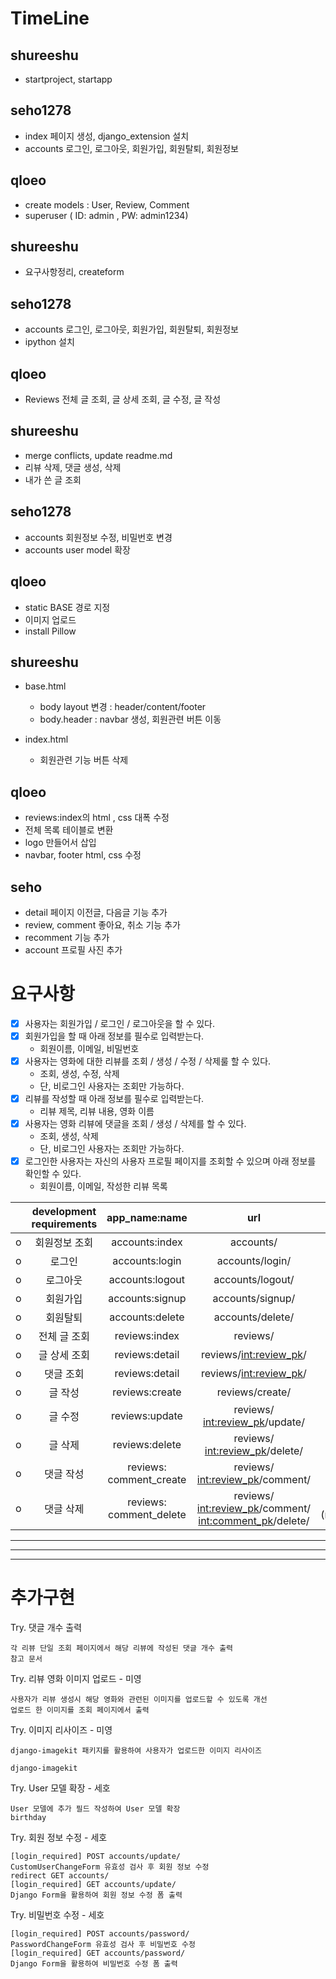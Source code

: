 # TimeLine

## shureeshu
- startproject, startapp

## seho1278
- index 페이지 생성, django_extension 설치
- accounts 로그인, 로그아웃, 회원가입, 회원탈퇴, 회원정보

## qloeo
- create models : User, Review, Comment
- superuser ( ID: admin , PW: admin1234)

## shureeshu
- 요구사항정리, createform

## seho1278
- accounts 로그인, 로그아웃, 회원가입, 회원탈퇴, 회원정보
- ipython 설치

## qloeo
- Reviews 전체 글 조회, 글 상세 조회, 글 수정, 글 작성

## shureeshu
- merge conflicts, update readme.md
- 리뷰 삭제, 댓글 생성, 삭제
- 내가 쓴 글 조회

## seho1278
- accounts 회원정보 수정, 비밀번호 변경
- accounts user model 확장

## qloeo
- static BASE 경로 지정
- 이미지 업로드
- install Pillow 

## shureeshu
- base.html
    - body layout 변경 : header/content/footer
    - body.header : navbar 생성, 회원관련 버튼 이동
    
- index.html
    - 회원관련 기능 버튼 삭제

## qloeo
- reviews:index의 html , css 대폭 수정
- 전체 목록 테이블로 변환
- logo 만들어서 삽입
- navbar, footer html, css 수정 

## seho
- detail 페이지 이전글, 다음글 기능 추가
- review, comment 좋아요, 취소 기능 추가
- recomment 기능 추가
- account 프로필 사진 추가

# 요구사항

- [x] 사용자는 회원가입 / 로그인 / 로그아웃을 할 수 있다.
- [x] 회원가입을 할 때 아래 정보를 필수로 입력받는다.
    -  회원이름, 이메일, 비밀번호
- [x] 사용자는 영화에 대한 리뷰를 조회 / 생성 / 수정 / 삭제룰 할 수 있다.
    - 조회, 생성, 수정, 삭제
    - 단, 비로그인 사용자는 조회만 가능하다.
- [x] 리뷰를 작성할 때 아래 정보를 필수로 입력받는다.
    -  리뷰 제목, 리뷰 내용, 영화 이름
- [x] 사용자는 영화 리뷰에 댓글을 조회 / 생성 / 삭제를 할 수 있다.
    - 조회, 생성, 삭제
    - 단, 비로그인 사용자는 조회만 가능하다.
- [x] 로그인한 사용자는 자신의 사용자 프로필 페이지를 조회할 수 있으며 아래 정보를 확인할 수 있다.
    -  회원이름, 이메일, 작성한 리뷰 목록

|   | development requirements | app_name:name | url | view | *** |
|:---:|:---:|:---:|:---:|:---:|:---:|
| o | 회원정보 조회 | accounts:index |        accounts/ | index() | |
| o | 로그인 | accounts:login |        accounts/login/ | login() | |
| o | 로그아웃 | accounts:logout | accounts/logout/ | logout() | |
| o | 회원가입 | accounts:signup | accounts/signup/ | signup() | |
| o | 회원탈퇴 | accounts:delete | accounts/delete/ | delete() | |
| o | 전체 글 조회 | reviews:index | reviews/ | index() | |
| o | 글 상세 조회 | reviews:detail | reviews/<int:review_pk>/ | detail(review_pk) | |
| o | 댓글 조회 | reviews:detail | reviews/<int:review_pk>/ | detail(review_pk) | |
| o | 글 작성 | reviews:create | reviews/create/ | create() | |
| o | 글 수정 | reviews:update | reviews/ <int:review_pk>/update/ | update(review_pk) | |
| o | 글 삭제 | reviews:delete | reviews/ <int:review_pk>/delete/ | delete(review_pk) | |
| o | 댓글 작성 | reviews: comment_create | reviews/ <int:review_pk>/comment/ | create_comment (review_pk) | |
| o | 댓글 삭제 | reviews: comment_delete | reviews/ <int:review_pk>/comment/ <int:comment_pk>/delete/ | delete_comment (review_pk,comment_pk) | |

---
---
---


# 추가구현

Try. 댓글 개수 출력
```
각 리뷰 단일 조회 페이지에서 해당 리뷰에 작성된 댓글 개수 출력
참고 문서
```

Try. 리뷰 영화 이미지 업로드 - 미영
```
사용자가 리뷰 생성시 해당 영화와 관련된 이미지를 업로드할 수 있도록 개선
업로드 한 이미지를 조회 페이지에서 출력
```

Try. 이미지 리사이즈 - 미영
```
django-imagekit 패키지를 활용하여 사용자가 업로드한 이미지 리사이즈

django-imagekit
```

Try. User 모델 확장 - 세호
```
User 모델에 추가 필드 작성하여 User 모델 확장
birthday
```
Try. 회원 정보 수정 - 세호
```
[login_required] POST accounts/update/
CustomUserChangeForm 유효성 검사 후 회원 정보 수정
redirect GET accounts/
[login_required] GET accounts/update/
Django Form을 활용하여 회원 정보 수정 폼 출력
```
Try. 비밀번호 수정 - 세호
```
[login_required] POST accounts/password/
PasswordChangeForm 유효성 검사 후 비밀번호 수정
[login_required] GET accounts/password/
Django Form을 활용하여 비밀번호 수정 폼 출력
```
